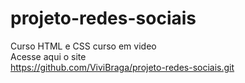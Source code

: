# projeto-redes-sociais
 Curso HTML e CSS curso em video <br>
 Acesse aqui o site <br>
https://github.com/ViviBraga/projeto-redes-sociais.git
